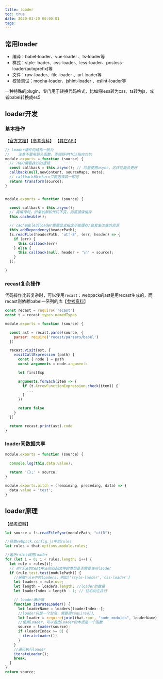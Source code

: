 ```yaml
---
title: loader
toc: true
date: 2020-03-20 00:00:01
tags:
---
```


## 常用loader
* 编译：babel-loader、vue-loader 、ts-loader等
* 样式：style-loader、css-loader、less-loader、postcss-loader(autoprefix)等
* 文件：raw-loader、file-loader 、url-loader等
* 校验测试：mocha-loader、jshint-loader 、eslint-loader等


一种特殊的plugin，专门用于转换代码格式，比如将less转为css，ts转为js，或者babel转换成es5


## loader开发
### 基本操作
【[官方文档](https://webpack.js.org/contribute/writing-a-loader/)】【[参考资料](https://imweb.io/topic/5d4a94a08db073cf44ca8cd0)】 【[其它API](https://www.webpackjs.com/api/loaders/)】
```js
// loader插件的结构一般为
//    注意不要用箭头函数，否则踩中this指向的坑
module.exports = function (source) {
  // TODO需要执行的逻辑
  const callback = this.async(); // 尽量使用async，这样性能会更好
  callback(null,newContent, sourceMaps, meta);
  // callback和return只要选择其一即可
  return transform(source);
}


module.exports = function (source) {

  const callback = this.async();
  // 再编译时，如果依赖和代码不变，则直接读缓存
  this.cacheable();

  // cacheable的loader需要显式指定不能缓存/会发生改变的资源
  this.addDependency(headerPath);
  fs.readFile(headerPath, 'utf-8', (err, header) => {
    if (err) {
      this.callback(err)
    } else {
      this.callback(null, header + '\n' + source);
    }
  });

}
```

### recast复杂操作
代码操作比较复杂时，可以使用`recast`：webpack的ast是用recast生成的，而recast则依赖babel一系列的库【[参考资料](https://juejin.im/post/5d50d1d9f265da03aa25607b)】
```js
const recast = require('recast')
const t = recast.types.namedTypes

module.exports = function (source) {

  const ast = recast.parse(source, {
    parser: require('recast/parsers/babel')
  })

  recast.visit(ast, {
    visitCallExpression (path) {
      const { node } = path
      const arguments = node.arguments

      let firstExp

      arguments.forEach(item => {
        if (t.ArrowFunctionExpression.check(item)) {
          ...
        }
      })

      return false
    }
  })

  return recast.print(ast).code
}
```

### loader间数据共享
```js
module.exports = function (source) {
  
  console.log(this.data.value);
  
  return '{};' + source;
}

module.exports.pitch = (remaining, preceding, data) => {
  data.value = 'test';
}
```


## loader原理
【[参考资料](https://juejin.im/post/5bdc1c1651882516f5784c34)】
```js
let source = fs.readFileSync(modulePath, "utf8");

//获取webpack.config.js中的rules
let rules = that.options.module.rules;

//遍历rules调用loader
for (let i = 0; i < rules.length; i++) {
  let rule = rules[i];
  // 用rule的test中正则匹配文件的类型是否需要使用laoder
  if (rule.test.test(modulePath)) {
    //获取rule中的loaders，例如['style-laoder','css-loader']
    let loaders = rule.use;
    let length = loaders.length; //loader的数量
    let loaderIndex = length - 1; // 往右向左执行

    // loader遍历器
    function iterateLoader() {
      let loaderName = loaders[loaderIndex--];
      //loader只是一个包名，需要用require引入
      let loader = require(join(that.root, "node_modules", loaderName));
      //使用loader，可以看出loader的本质是一个函数
      source = loader(source);
      if (loaderIndex >= 0) {
        iterateLoader();
      }
    }
    //遍历执行loader
    iterateLoader();
    break;
  }
}
return source;

```